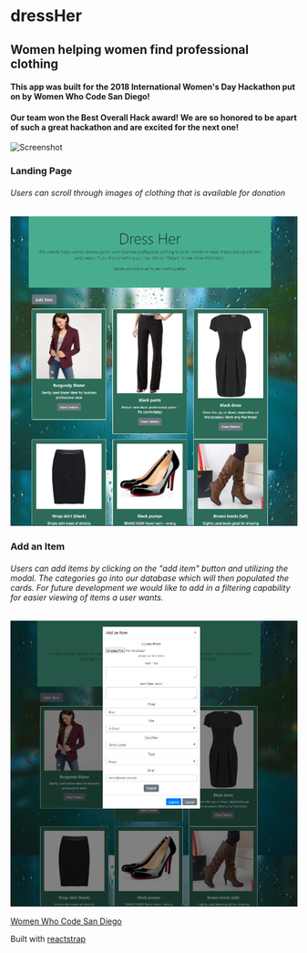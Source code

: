 # dressHer

## Women helping women find professional clothing

#### This app was built for the 2018 International Women's Day Hackathon put on by Women Who Code San Diego!

#### Our team won the Best Overall Hack award! We are so honored to be apart of such a great hackathon and are excited for the next one!

![Screenshot](/client/src/images/HackWinners.PNG)

### Landing Page
###### Users can scroll through images of clothing that is available for donation

![Screenshot](/client/src/images/DressHer.PNG)

### Add an Item
###### Users can add items by clicking on the "add item" button and utilizing the modal. The categories go into our database which will then populated the cards. For future development we would like to add in a filtering capability for easier viewing of items a user wants.

![Screenshot](/client/src/images/addItemdressHer.PNG)

[Women Who Code San Diego](https://www.womenwhocode.com/san-diego)

Built with [reactstrap](https://reactstrap.github.io/)

